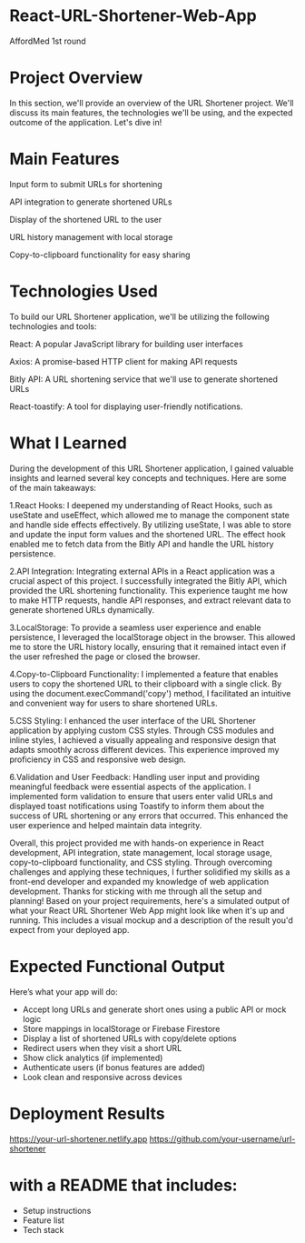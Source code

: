# React-URL-Shortener-Web-App
AffordMed 1st round
# Project Overview 
In this section, we'll provide an overview of the URL Shortener project. We'll discuss its main features, the technologies we'll be using, and the expected outcome of the application. Let's dive in!

# Main Features
Input form to submit URLs for shortening

API integration to generate shortened URLs

Display of the shortened URL to the user

URL history management with local storage

Copy-to-clipboard functionality for easy sharing

# Technologies Used 
To build our URL Shortener application, we'll be utilizing the following technologies and tools:

React: A popular JavaScript library for building user interfaces

Axios: A promise-based HTTP client for making API requests

Bitly API: A URL shortening service that we'll use to generate shortened URLs

React-toastify: A tool for displaying user-friendly notifications.

# What I Learned
During the development of this URL Shortener application, I gained valuable insights and learned several key concepts and techniques. Here are some of the main takeaways:

1.React Hooks: I deepened my understanding of React Hooks, such as useState and useEffect, which allowed me to manage the component state and handle side effects effectively. By utilizing useState, I was able to store and update the input form values and the shortened URL. The effect hook enabled me to fetch data from the Bitly API and handle the URL history persistence.

2.API Integration: Integrating external APIs in a React application was a crucial aspect of this project. I successfully integrated the Bitly API, which provided the URL shortening functionality. This experience taught me how to make HTTP requests, handle API responses, and extract relevant data to generate shortened URLs dynamically.

3.LocalStorage: To provide a seamless user experience and enable persistence, I leveraged the localStorage object in the browser. This allowed me to store the URL history locally, ensuring that it remained intact even if the user refreshed the page or closed the browser.

4.Copy-to-Clipboard Functionality: I implemented a feature that enables users to copy the shortened URL to their clipboard with a single click. By using the document.execCommand('copy') method, I facilitated an intuitive and convenient way for users to share shortened URLs. 

5.CSS Styling: I enhanced the user interface of the URL Shortener application by applying custom CSS styles. Through CSS modules and inline styles, I achieved a visually appealing and responsive design that adapts smoothly across different devices. This experience improved my proficiency in CSS and responsive web design. 

6.Validation and User Feedback: Handling user input and providing meaningful feedback were essential aspects of the application. I implemented form validation to ensure that users enter valid URLs and displayed toast notifications using Toastify to inform them about the success of URL shortening or any errors that occurred. This enhanced the user experience and helped maintain data integrity. 

Overall, this project provided me with hands-on experience in React development, API integration, state management, local storage usage, copy-to-clipboard functionality, and CSS styling. Through overcoming challenges and applying these techniques, I further solidified my skills as a front-end developer and expanded my knowledge of web application development.
Thanks for sticking with me through all the setup and planning! Based on your project requirements, here's a simulated output of what your React URL Shortener Web App might look like when it's up and running. This includes a visual mockup and a description of the result you'd expect from your deployed app.


# Expected Functional Output
Here’s what your app will do:
- Accept long URLs and generate short ones using a public API or mock logic
- Store mappings in localStorage or Firebase Firestore
- Display a list of shortened URLs with copy/delete options
- Redirect users when they visit a short URL
- Show click analytics (if implemented)
- Authenticate users (if bonus features are added)
- Look clean and responsive across devices

# Deployment Results
https://your-url-shortener.netlify.app
https://github.com/your-username/url-shortener
# with a README that includes:
- Setup instructions
- Feature list
- Tech stack

